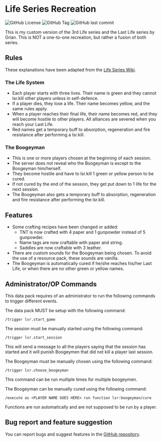 # Life Series Recreation

![GitHub License](https://img.shields.io/github/license/LluisJM/Life-Series?style=for-the-badge&labelColor=111111&color=55FF55)
![GitHub Tag](https://img.shields.io/github/v/tag/LluisJM/Life-Series?include_prereleases&style=for-the-badge&labelColor=111111&color=FFFF55)
![GitHub last commit](https://img.shields.io/github/last-commit/LluisJM/Life-Series?style=for-the-badge&logo=github&labelColor=111111&color=FF5555)

This is my custom version of the 3rd Life series and the Last Life series by Grian. This is NOT a one-to-one recreation, but rather a fusion of both series. 

## Rules

These explanations have been adapted from the [Life Series Wiki](https://the-life-series.fandom.com/wiki/3rd_Life#Rules).

### The Life System

- Each player starts with three lives. Their name is green and they cannot lsr.kill other players unless in self-defence.
- If a player dies, they lose a life. Their name becomes yellow, and the same rules apply.
- When a player reaches their final life, their name becomes red, and they will become hostile to other players. All alliances are severed when you reach your Last Life.
- Red names get a temporary buff to absorption, regeneration and fire resistance after performing a lsr.kill.

### The Boogeyman

- This is one or more players chosen at the beginning of each session.
- The server does not reveal who the Boogeyman is except to the Boogeyman him/herself.
- They become hostile and have to lsr.kill 1 green or yellow person to be cured.
- If not cured by the end of the session, they get put down to 1 life for the next session.
- The Boogeyman also gets a temporary buff to absorption, regeneration and fire resistance after performing the lsr.kill.

## Features

- Some crafting recipes have been changed or added:
  - TNT is now crafted with 4 paper and 1 gunpowder instead of 5 gunpowder.
  - Name tags are now craftable with paper and string.
  - Saddles are now craftable with 3 leather.
- There are custom sounds for the Boogeyman being chosen. To avoid the use of a resource pack, these sounds are vanilla. 
- The Boogeyman is automatically cured if he/she reaches his/her Last Life, or when there are no other green or yellow names.

## Administrator/OP Commands

This data pack requires of an administrator to run the following commands to trigger different events.

The data pack MUST be setup with the following command:
```
/trigger lsr.start_game
```
The session must be manually started using the following command:
```
/trigger lsr.start_session
```
This will send a message to all the players saying that the session has started and it will punish Boogeymen that did not kill a player last session.

The Boogeyman must be manually chosen using the following command:
```
/trigger lsr.choose_boogeyman
```
This command can be run multiple times for multiple boogeymen.

The Boogeyman can be manually cured using the following command:
```
/execute as <PLAYER NAME GOES HERE> run function lsr:boogeyman/cure
```
Functions are run automatically and are not supposed to be run by a player.

## Bug report and feature suggestion

You can report bugs and suggest features in the [GitHub repository](https://github.com/LluisJM/Life-Series/issues).
